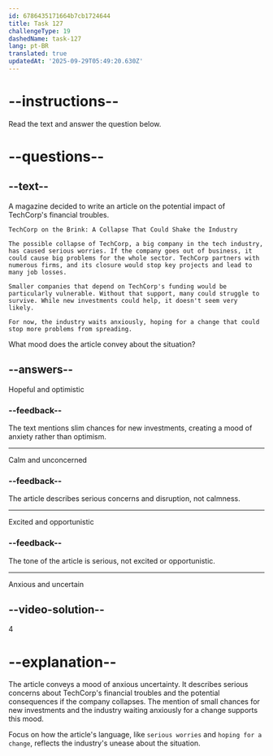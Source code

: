 ```yaml
---
id: 6786435171664b7cb1724644
title: Task 127
challengeType: 19
dashedName: task-127
lang: pt-BR
translated: true
updatedAt: '2025-09-29T05:49:20.630Z'
---
```


<!-- READING -->

# --instructions--

Read the text and answer the question below.

# --questions--

## --text--

A magazine decided to write an article on the potential impact of TechCorp's financial troubles.  

`TechCorp on the Brink: A Collapse That Could Shake the Industry`

`The possible collapse of TechCorp, a big company in the tech industry, has caused serious worries. If the company goes out of business, it could cause big problems for the whole sector. TechCorp partners with numerous firms, and its closure would stop key projects and lead to many job losses.`

`Smaller companies that depend on TechCorp's funding would be particularly vulnerable. Without that support, many could struggle to survive. While new investments could help, it doesn't seem very likely.`

`For now, the industry waits anxiously, hoping for a change that could stop more problems from spreading.`

What mood does the article convey about the situation?

## --answers--

Hopeful and optimistic

### --feedback--

The text mentions slim chances for new investments, creating a mood of anxiety rather than optimism.

---

Calm and unconcerned

### --feedback--

The article describes serious concerns and disruption, not calmness.

---

Excited and opportunistic

### --feedback--

The tone of the article is serious, not excited or opportunistic.

---

Anxious and uncertain

## --video-solution--

4

# --explanation--

The article conveys a mood of anxious uncertainty. It describes serious concerns about TechCorp's financial troubles and the potential consequences if the company collapses. The mention of small chances for new investments and the industry waiting anxiously for a change supports this mood.

Focus on how the article's language, like `serious worries` and `hoping for a change`, reflects the industry's unease about the situation.

